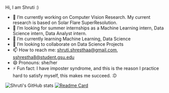 



Hi, I am Shruti :)

- 🔭 I’m currently working on Computer Vision Research. My current research is based on Solar Flare SuperResolution.
- 🤔 I’m looking for summer internships as a Machine Learning intern, Data Science intern, Data Analyst intern.
- 🌱 I’m currently learning Machine Learning, Data Science
- 👯 I’m looking to collaborate on Data Science Projects
- 📫 How to reach me: shruti.shresthaa@gmail.com, sshrestha8@student.gsu.edu
- 😄 Pronouns: she/her
- ⚡ Fun fact: I have imposter syndrome, and this is the reason I practice hard to satisfy myself, this makes me succeed. :D 


![Shruti's GitHub stats](https://github-readme-stats.vercel.app/api?username=shrutishrestha&show_icons=true&theme=radical)
[![Readme Card](https://github-readme-stats.vercel.app/api/pin/?username=shrutishrestha&repo=POLYP_CCNET)](https://github.com/shrutishrestha/github-readme-stats)

